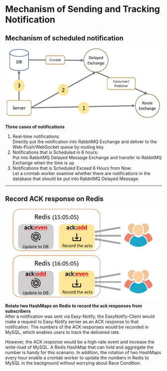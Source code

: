 # Mechanism of Sending and Tracking Notification
## Mechanism of scheduled notification  
<p align="center">
  <img src="./imgs/notification-flow.png" alt="Notification Flow Chart" width="800" />
</p>

**Three cases of notifications**  
1. Real-time notifications:  
Directly put the notification into RabbitMQ Exchange and deliver to the Web-Push/WebSocket queue by routing key.
2. Notifications that is Scheduled in 6 hours:  
Put into RabbitMQ Delayed Message Exchange and transfer to RabbitMQ Exchange when the time is up
3. Notifications that is Scheduled Exceed 6 Hours from Now:  
Let a crontab worker examine whether there are notifications in the database that should be put into RabbitMQ Delayed Message.  
----------

## Record ACK response on Redis  
<p align="center">
  <img src="./imgs/ack-response.png" alt="./imgs/ack-response.png" width="800" />
</p>

**Rotate two HashMaps on Redis to record the ack responses from subscribers**  
After a notification was sent via Easy-Notify, the EasyNotify-Client would make a request to Easy-Notify server as an ACK response to that notification. The numbers of the ACK responses would be recorded in MySQL, which enables users to track the delivered rate.

However, the ACK response would be a high-rate event and increase the write-load of MySQL. A Redis HashMap that can hold and aggregate the number is handy for this scenario. In addition, the rotation of two HashMaps every hour enable a crontab worker to update the numbers in Redis to MySQL in the background without worrying about Race Condition.